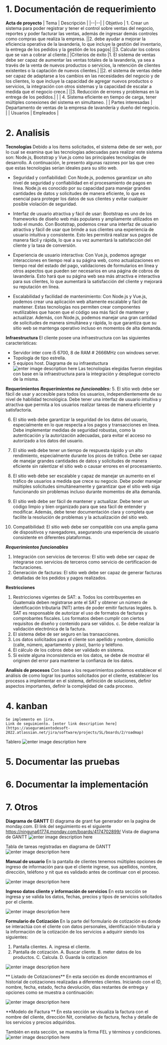 
# 1. Documentación de requerimiento
**Acta de proyecto**
| Tema | Descripción |
|--|--|
| Objetivo | 1. Crear un sistema para poder registrar y tener el control sobre ventas del negocio, reportes y poder facturar las ventas, además de ingresar demás controles como compras que realiza la empresa.
||2. debe ayudar a mejorar la eficiencia operativa de la lavandería, lo que incluye la gestión del inventario, la entrega de los pedidos y la gestión de los pagos| 
||3. Calcular los cobros que se van a cobrar al cliente.|
|Criterios de éxito |1. El sistema de ventas debe ser capaz de aumentar las ventas totales de la lavandería, ya sea a través de la venta de nuevos productos o servicios, la retención de clientes existentes o la captación de nuevos clientes.|
||2. el sistema de ventas debe ser capaz de adaptarse a los cambios en las necesidades del negocio y de los clientes, lo que incluye la capacidad de agregar nuevos productos o servicios, la integración con otros sistemas y la capacidad de escalar a medida que el negocio crece.|
||3.  Reducción de errores y problemas en la entrega de los pedidos.|
|  | 4. Sistema eficiente en tiempo de carga, tener múltiples conexiones del sistema en simultaneo. |
| Partes interesadas | Departamento de ventas de la empresa de lavandería y dueño del negocio. |
| Usuarios | Empleados |



# 2. Analisis

**Tecnologías**
Debido a los ítems solicitados, el sistema debe de ser web, por lo cual se examina que las tecnologías adecuadas para realizar este sistema son: Node.js, Bootstrap y Vue.js como las principales tecnologías de desarrollo. A continuación, le presento algunas razones por las que creo que estas tecnologías serían ideales para su sitio web.

 -  Seguridad y confiabilidad: Con Node.js, podemos garantizar un alto nivel de seguridad y confiabilidad en el procesamiento de pagos en línea. Node.js es conocido por su capacidad para manejar grandes cantidades de datos y solicitudes de manera eficiente, lo que es esencial para proteger los datos de sus clientes y evitar cualquier posible violación de seguridad.
    
 -  Interfaz de usuario atractiva y fácil de usar: Bootstrap es uno de los frameworks de diseño web más populares y ampliamente utilizados en todo el mundo. Con Bootstrap, podemos crear una interfaz de usuario atractiva y fácil de usar que brinde a sus clientes una experiencia de usuario intuitiva y consistente. Esto les permitirá realizar sus pagos de manera fácil y rápida, lo que a su vez aumentará la satisfacción del cliente y la tasa de conversión.
    
 -  Experiencia de usuario interactiva: Con Vue.js, podemos agregar interacciones en tiempo real a su página web, como actualizaciones en tiempo real del estado del pago, validaciones de formularios en línea y otros aspectos que pueden ser necesarios en una página de cobros de lavandería. Esto hará que su página web sea más atractiva e interactiva para sus clientes, lo que aumentará la satisfacción del cliente y mejorará su reputación en línea.
    
 -  Escalabilidad y facilidad de mantenimiento: Con Node.js y Vue.js, podemos crear una aplicación web altamente escalable y fácil de mantener. Estas tecnologías nos permiten crear componentes reutilizables que hacen que el código sea más fácil de mantener y actualizar. Además, con Node.js, podemos manejar una gran cantidad de solicitudes de manera simultánea y rápida, lo que garantiza que su sitio web se mantenga operativo incluso en momentos de alta demanda.
 
**Infraestructura**
El cliente posee una infraestructura con las siguientes características:
 - Servidor inter core i5 6700, 8 de RAM # 2666MHz con windows server.
 - Topología de tipo estrella.
 - 5 equipos host.
 Diagrama de su infraestuctura 
 ![enter image description here](https://upload.wikimedia.org/wikipedia/commons/5/53/Netzwerktopologie_Stern.png)
Las tecnologías elegidas fueron elegidas con base en la infraestructura para la integración y despliegue correcto de la misma.

**Requerimientos**
***Requerimientos no funcionables:***
 5.  El sitio web debe ser fácil de usar y accesible para todos los usuarios, independientemente de su nivel de habilidad tecnológica. Debe tener una interfaz de usuario intuitiva y atractiva que permita a los usuarios realizar tareas de manera eficiente y satisfactoria.
    
 6.  El sitio web debe garantizar la seguridad de los datos del usuario, especialmente en lo que respecta a los pagos y transacciones en línea. Debe implementar medidas de seguridad robustas, como la autenticación y la autorización adecuadas, para evitar el acceso no autorizado a los datos del usuario.
    
 7.  El sitio web debe tener un tiempo de respuesta rápido y un alto rendimiento, especialmente durante los picos de tráfico. Debe ser capaz de manejar grandes cantidades de datos y solicitudes de manera eficiente sin ralentizar el sitio web o causar errores en el procesamiento.
    
 8.  El sitio web debe ser escalable y capaz de manejar un aumento en el tráfico de usuarios a medida que crece su negocio. Debe poder manejar múltiples solicitudes simultáneamente y garantizar que el sitio web siga funcionando sin problemas incluso durante momentos de alta demanda.
    
 9.  El sitio web debe ser fácil de mantener y actualizar. Debe tener un código limpio y bien organizado para que sea fácil de entender y modificar. Además, debe tener documentación clara y completa que facilite la resolución de problemas y la actualización del sitio web.
    
 10.  Compatibilidad: El sitio web debe ser compatible con una amplia gama de dispositivos y navegadores, asegurando una experiencia de usuario consistente en diferentes plataformas.
 
***Requerimientos funcionables***
 1. Integración con servicios de terceros: El sitio web debe ser capaz de integrarse con servicios de terceros como servicio de certificacion de facturaciones. 
 2.  Generación de facturas: El sitio web debe ser capaz de generar facturas detalladas de los pedidos y pagos realizados.

**Restricciones**
 1. Restricciones vigentes de SAT:
	a. Todos los contribuyentes en Guatemala deben registrarse ante el SAT y obtener un número de identificación tributaria (NIT) antes de poder emitir facturas legales. 
	b. SAT es responsable de autorizar el uso de formatos de facturas y comprobantes fiscales. Los formatos deben cumplir con ciertos requisitos de diseño y contenido para ser válidos.
	c. Se debe realizar la validación electrónica de la factura. 
 2. El sistema debe de ser seguro en las transacciones.
 3. Los datos solicitados para el cliente son apellido y nombre, domicilio (calle, número, apartamento y piso), barrio y teléfono.
 4. El cálculo de los cobros debe ser validado en sistema.
 5. Si existe alguna inconsistencia en los datos, se debe de mostrar él originen del error para mantener la confianza de los datos.

**Analisis de procesos**
Con base a los requerimientos podemos establecer el análisis de como lograr los puntos solicitados por el cliente, establecer los procesos a implementar en el sistema, definición de soluciones, definir aspectos importantes, definir la complejidad de cada proceso.

# 4. kanban
	Se implemento en jira.
	Link de seguimiento. [enter link description here](https://aseguramientodesoft-2022.atlassian.net/jira/software/projects/SL/boards/2/roadmap)

Tablero 
![enter image description here](https://github.com/fernandomonterrosoumg/PROYECTO_LAVANDERIA/blob/main/media/jira%20kan22.png?raw=true)

# 5. Documentar las pruebas

# 6. Documentar la implementación

# 7. Otros
**Diagrama de GANTT**
El diagrama de grant fue generador en la pagina de monday.com.
El link del seguimiento es el siguiente https://ninguna61774.monday.com/boards/4174702899/
Vista de diagrama de GANTT
![enter image description here](https://github.com/fernandomonterrosoumg/PROYECTO_LAVANDERIA/blob/main/media/grant%20vista.png?raw=true)

Tabla de tareas registradas en diagrama de GANTT
![enter image description here](https://github.com/fernandomonterrosoumg/PROYECTO_LAVANDERIA/blob/main/media/tareas%20grant.png?raw=true)

**Manual de usuario**
En la pantalla de clientes tenemos múltiples opciones de ingreso de información para que el cliente ingrese, sus apellidos, nombre, dirección, teléfono y nit que es validado antes de continuar con el proceso. 

![enter image description here](https://raw.githubusercontent.com/fernandomonterrosoumg/PROYECTO_LAVANDERIA/main/media/formu_cliente.png)

**Ingreso datos cliente y información de servicios**
En esta sección se ingresa y se valida los datos, fechas, precios y tipos de servicios solicitados por el cliente.

![enter image description here](https://raw.githubusercontent.com/fernandomonterrosoumg/PROYECTO_LAVANDERIA/main/media/pagina_coti.png)

**Formulario de Cotización**
En la parte del formulario de cotización es donde se interactúa con el cliente con datos personales, identificación tributaria y la información de la cotización de los servicios a adquirir siendo los siguientes:

1. Pantalla clientes.
A. ingresa el cliente.
2. Pantalla de cotización.
A. Buscar cliente.
B. meter datos de los productos.
C. Calcula.
D. Guarda la cotizacion

![enter image description here](https://raw.githubusercontent.com/fernandomonterrosoumg/PROYECTO_LAVANDERIA/main/media/coti_cliente.png)


** Listado de Cotizaciones**
En esta sección es donde encontramos el historial de cotizaciones realizadas a diferentes clientes. Iniciando con el ID, nombre, fecha, estado, fecha devolución, días restantes de entrega y opciones como se muestra a continuación:

![enter image description here](https://raw.githubusercontent.com/fernandomonterrosoumg/PROYECTO_LAVANDERIA/main/media/listado_cotis.png)


**Modelo de Factura **
En esta sección se visualiza la factura con el nombre del cliente, dirección Nit, correlativo de factura, fecha y detalle de los servicios y precios adquiridos.

También en esta sección, se muestra la firma FEL y términos y condiciones. 
![enter image description here](https://raw.githubusercontent.com/fernandomonterrosoumg/PROYECTO_LAVANDERIA/main/media/factura.png)

